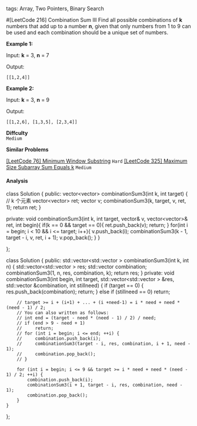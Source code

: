 tags: Array, Two Pointers, Binary Search

#[LeetCode 216] Combination Sum III
Find all possible combinations of **k** numbers that add up to a number **n**, given that only numbers from 1 to 9 can be used and each combination should be a unique set of numbers.

**Example 1:**  

Input: **k** = 3, **n** = 7

Output:

    [[1,2,4]]

**Example 2:**  

Input: **k** = 3, **n** = 9

Output:

    [[1,2,6], [1,3,5], [2,3,4]]


**Diffculty**  
`Medium`

**Similar Problems**  
 
[[LeetCode 76] Minimum Window Substring]() `Hard`
[[LeetCode 325] Maximum Size Subarray Sum Equals k]() `Medium`

#### Analysis


class Solution {
public:
    vector<vector<int>> combinationSum3(int k, int target) { // k 个元素
        vector<vector<int>> ret;
        vector<int> v;
        combinationSum3(k, target, v, ret, 1);
        return ret;
    }

private:
    void combinationSum3(int k, int target, vector<int>& v, vector<vector<int>>& ret, int begin){
        if(k == 0 && target == 0){
            ret.push_back(v);
            return;
        }
        for(int i = begin; i < 10 && i <= target; i++){
            v.push_back(i);
            combinationSum3(k - 1, target - i, v, ret, i + 1);
            v.pop_back();
        }
    }

};


class Solution {
public:
    std::vector<std::vector<int> > combinationSum3(int k, int n) {
        std::vector<std::vector<int> > res;
        std::vector<int> combination;
        combinationSum3(1, n, res, combination, k);
        return res;
    }
private:
    void combinationSum3(int begin, int target, std::vector<std::vector<int> > &res, std::vector<int> &combination, int stillneed) {
        if (target == 0) {
            res.push_back(combination);
            return;
        }
        else if (stillneed == 0)
            return;

        // target >= i + (i+1) + ... + (i +need-1) = i * need + need * (need - 1) / 2;
        // You can also written as follows:
        // int end = (target - need * (need - 1) / 2) / need;
        // if (end > 9 - need + 1)
        //     return;
        // for (int i = begin; i <= end; ++i) {
        //     combination.push_back(i);
        //     combinationSum3(target - i, res, combination, i + 1, need - 1);
        //     combination.pop_back();
        // }

        for (int i = begin; i <= 9 && target >= i * need + need * (need - 1) / 2; ++i) {
            combination.push_back(i);
            combinationSum3(i + 1, target - i, res, combination, need - 1);
            combination.pop_back();
        }
    }
};

